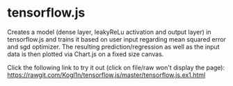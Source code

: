 # tensorflow.js
Creates a model (dense layer, leakyReLu activation and output layer) in tensorflow.js and trains it based on user input regarding mean squared error and sgd optimizer. The resulting prediction/regression as well as the input data is then plotted via Chart.js on a fixed size canvas.

Click the following link to try it out (click on file/raw won't display the page):
https://rawgit.com/Kogl1n/tensorflow.js/master/tensorflow.js.ex1.html
